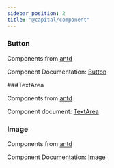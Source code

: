 ```yaml
---
sidebar_position: 2
title: "@capital/component"
---
```


### Button

Components from [antd](https://ant.design/)

Component Documentation: [Button](https://ant.design/components/button-cn/)

###TextArea

Components from [antd](https://ant.design/)

Component document: [TextArea](https://ant.design/components/input-cn/#components-input-demo-textarea)

### Image

Components from [antd](https://ant.design/)

Component Documentation: [Image](https://ant.design/components/image-cn/)
